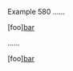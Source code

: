 Example 580
......

[foo][bar][baz]

[baz]: /url1
[foo]: /url2

......

<p>[foo]<a href="/url1">bar</a></p>
